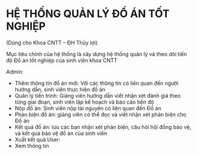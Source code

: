 # HỆ THỐNG QUẢN LÝ ĐỒ ÁN TỐT NGHIỆP
(Dùng cho Khoa CNTT – ĐH Thủy lợi)


Mục tiêu chính của hệ thống là xây dựng hệ thống quản lý và theo dõi tiến độ Đồ án tốt nghiệp của sinh viên khoa CNTT


Admin:

*	Thêm thông tin đồ án mới:   Với các thông tin có liên quan đến người hướng dẫn, sinh viên thực hiện đồ án
*	Quản lý tiến trình: Giảng viên hướng dẫn viết nhận xét đánh giá theo từng giai đoạn, sinh viên lập kế hoạch và báo cáo tiến độ
*	Nộp đồ án: Sinh viên nộp tài nguyên có liên quan đến Đồ án
*	Phản biện đồ án: giảng viên có thể đọc và viết nhận xét phản biện cho Đồ án
*	Kết quả đồ án: lưu các bạn nhận xét phản biện, câu hỏi hội đồng bảo vệ, và kết quả bảo vệ đồ án của sinh viên
*	Xuất kết quả
User:
*	Xem  thông tin
